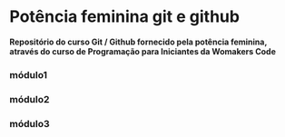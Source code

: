 # Potência feminina git e github

**Repositório do curso Git / Github fornecido pela potência feminina, através do curso de Programação para Iniciantes da Womakers Code**

### módulo1
### módulo2
### módulo3